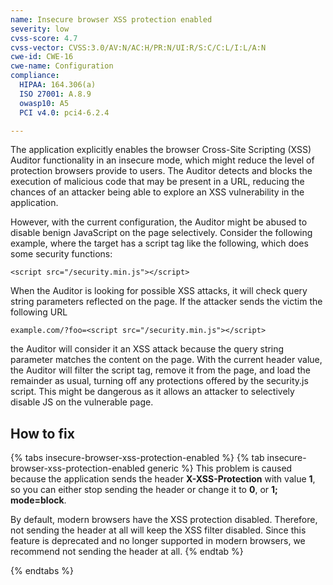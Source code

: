 ```yaml
---
name: Insecure browser XSS protection enabled
severity: low
cvss-score: 4.7
cvss-vector: CVSS:3.0/AV:N/AC:H/PR:N/UI:R/S:C/C:L/I:L/A:N
cwe-id: CWE-16
cwe-name: Configuration
compliance:
  HIPAA: 164.306(a)
  ISO 27001: A.8.9
  owasp10: A5
  PCI v4.0: pci4-6.2.4

---            
```


The application explicitly enables the browser Cross-Site Scripting (XSS) Auditor functionality in an insecure mode, which might reduce the level of protection browsers provide to users.
The Auditor detects and blocks the execution of malicious code that may be present in a URL, reducing the chances of an attacker being able to explore an XSS vulnerability in the application.

However, with the current configuration, the Auditor might be abused to disable benign JavaScript on the page selectively. Consider the following example, where the target has a script tag like the following, which does some security functions:

`<script src="/security.min.js"></script> `

When the Auditor is looking for possible XSS attacks, it will check query string parameters reflected on the page. If the attacker sends the victim the following URL

`example.com/?foo=<script src="/security.min.js"></script>`

the Auditor will consider it an XSS attack because the query string parameter matches the content on the page. With the current header value, the Auditor will filter the script tag, remove it from the page, and load the remainder as usual, turning off any protections offered by the security.js script. This might be dangerous as it allows an attacker to selectively disable JS on the vulnerable page.

## How to fix

{% tabs insecure-browser-xss-protection-enabled %}
{% tab insecure-browser-xss-protection-enabled generic %}
This problem is caused because the application sends the header **X-XSS-Protection** with value **1**, so you can either stop sending the header or change it to **0**, or **1; mode=block**.

By default, modern browsers have the XSS protection disabled. Therefore, not sending the header at all will keep the XSS filter disabled.
Since this feature is deprecated and no longer supported in modern browsers, we recommend not sending the header at all.
{% endtab %}

{% endtabs %}
